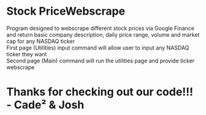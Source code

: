 # Stock PriceWebscrape
Program designed to webscrape different stock prices via Google Finance and return basic company description, daily price range, volume and market cap for any NASDAQ ticker
 <br /> First page (Utilities) input command will allow user to input any NASDAQ ticker they want
 <br /> Second page (Main) command will run the utilities page and provide ticker webscrape 
# Thanks for checking out our code!!! - Cade² & Josh
